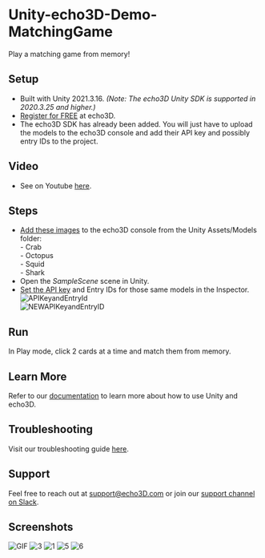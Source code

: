 # Unity-echo3D-Demo-MatchingGame
Play a matching game from memory!

## Setup
* Built with Unity 2021.3.16.  _(Note: The echo3D Unity SDK is supported in 2020.3.25 and higher.)_
* [Register for FREE](https://console.echo3d.com/#/auth/register?utm_term={keyword}&utm_campaign=memory_game&utm_source=github&utm_medium=sourcecontrol) at echo3D.
* The echo3D SDK has already been added. You will just have to upload the models to the echo3D console and add their API key and possibly entry IDs to the project.

## Video
* See on Youtube [here](https://youtu.be/GMbhX2oougk).

## Steps
* [Add these images](https://docs.echo3D.com/quickstart/add-a-3d-model) to the echo3D console from the Unity Assets/Models folder:  <br>
      - Crab <br>
      - Octopus <br>
      - Squid <br>
      - Shark <br>
* Open the _SampleScene_ scene in Unity.
* [Set the API key](https://docs.echo3d.com/quickstart/access-the-console) and Entry IDs for those same models in the Inspector. <br>
![APIKeyandEntryId](https://user-images.githubusercontent.com/99516371/195749269-f7a43477-b67a-49e8-a212-6abdb9c948fd.png)<br>
![NEWAPIKeyandEntryID](https://user-images.githubusercontent.com/99516371/205407613-b746840f-8e8a-4ec8-b056-a680395dfab4.png)<br>

## Run
In Play mode, click 2 cards at a time and match them from memory.

## Learn More
Refer to our [documentation](https://docs.echo3D.com/unity/) to learn more about how to use Unity and echo3D.

## Troubleshooting
Visit our troubleshooting guide [here](https://docs.echo3d.com/unity/troubleshooting#im-getting-a-newtonsoft.json.dll-error-in-unity).

## Support
Feel free to reach out at [support@echo3D.com](mailto:support@echo3D.co) or join our [support channel on Slack](https://go.echo3D.co/join). 

## Screenshots
![GIF](https://user-images.githubusercontent.com/99516371/227663113-bcfadf62-d03e-4dbd-b827-e69620278484.gif)
![3](https://user-images.githubusercontent.com/99516371/227663131-2a923290-c580-40c3-bb0d-9b5dab1add92.png)
![1](https://user-images.githubusercontent.com/99516371/227663122-13dedd56-9b68-44d2-b1b3-65242691bfbf.png)
![5](https://user-images.githubusercontent.com/99516371/227663157-365310f6-375d-4076-818f-b04e120065c7.png)
![6](https://user-images.githubusercontent.com/99516371/227663161-331c7977-ade3-4330-bc87-5095bc1591e6.png)

